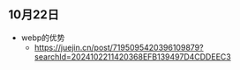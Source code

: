 ## 10月22日
- webp的优势
  - https://juejin.cn/post/7195095420396109879?searchId=2024102211420368EFB139497D4CDDEEC3